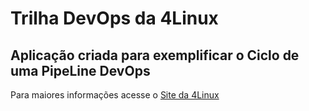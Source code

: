 # Trilha DevOps da 4Linux

<!-- Altere a Flag abaixo com sua URL do seu usuário do Github -->
<!--
![Pipeline Status](https://github.com/Reginaldorewk/DevOpsLab-HelloWorld/actions/workflows/pipeline.yml/badge.svg) 
-->

## Aplicação criada para exemplificar o Ciclo de uma PipeLine DevOps


Para maiores informações acesse o [Site da 4Linux](https://www.4linux.com.br/cursos/devops)
